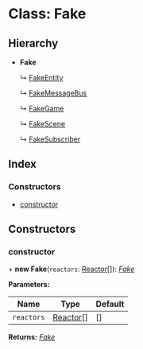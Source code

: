 
# Class: Fake

## Hierarchy

* **Fake**

  ↳ [FakeEntity](_fake_entity_.fakeentity.md)

  ↳ [FakeMessageBus](_fake_message_bus_.fakemessagebus.md)

  ↳ [FakeGame](_fake_game_.fakegame.md)

  ↳ [FakeScene](_fake_scene_.fakescene.md)

  ↳ [FakeSubscriber](_fake_subscriber_.fakesubscriber.md)

## Index

### Constructors

* [constructor](_fake_fake_.fake.md#constructor)

## Constructors

###  constructor

\+ **new Fake**(`reactors`: [Reactor](_fake_reactor_.reactor.md)[]): *[Fake](_fake_fake_.fake.md)*

**Parameters:**

Name | Type | Default |
------ | ------ | ------ |
`reactors` | [Reactor](_fake_reactor_.reactor.md)[] | [] |

**Returns:** *[Fake](_fake_fake_.fake.md)*
